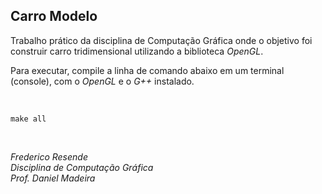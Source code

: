 ## Carro Modelo

Trabalho prático da disciplina de Computação Gráfica onde o objetivo foi construir carro tridimensional utilizando a biblioteca *OpenGL*.

Para executar, compile a linha de comando abaixo em um terminal (console), com o *OpenGL* e o *G++* instalado.

<br>

```
make all
```

<br>

*Frederico Resende*<br/>
*Disciplina de Computação Gráfica*<br/>
*Prof. Daniel Madeira*
